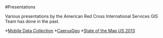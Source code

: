 #Presentations

Various presentations by the American Red Cross International Services GIS Team has done in the past.

*[Mobile Data Collection](http://americanredcross.github.io/presentations/mobiledatacollection)
*[CaerusGeo](http://americanredcross.github.io/presentations/CaerusGeo)
*[State of the Map US 2013](http://americanredcross.github.io/presentations/SOTMUS_2013)
